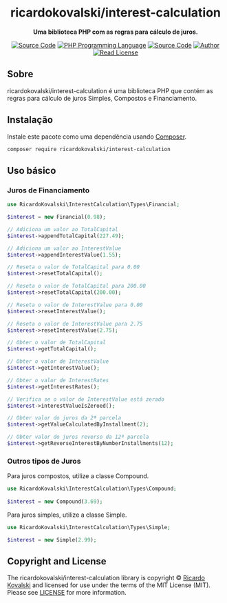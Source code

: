 <h1 align="center">ricardokovalski/interest-calculation</h1>

<p align="center">
    <strong>Uma biblioteca PHP com as regras para cálculo de juros.</strong>
</p>

<p align="center">
    <a href="https://github.com/ricardokovalski/interest-calculation"><img src="http://img.shields.io/badge/source-ricardokovalski/interest--calculation-blue.svg" alt="Source Code"></a>
    <a href="https://php.net"><img src="https://img.shields.io/badge/php-%3E=5.6-777bb3.svg" alt="PHP Programming Language"></a>
    <a href="https://github.com/ricardokovalski/interest-calculation/releases"><img src="https://img.shields.io/github/release/ricardokovalski/interest-calculation.svg" alt="Source Code"></a>
    <a href="https://github.com/ricardokovalski"><img src="http://img.shields.io/badge/author-@ricardokovalski-blue.svg" alt="Author"></a>
    <a href="https://github.com/ricardokovalski/interest-calculation/blob/main/LICENSE"><img src="https://img.shields.io/badge/license-MIT-brightgreen.svg" alt="Read License"></a>
</p>

## Sobre

ricardokovalski/interest-calculation é uma biblioteca PHP que contém as regras para cálculo de juros Simples, Compostos e Financiamento.
  
## Instalação

Instale este pacote como uma dependência usando [Composer](https://getcomposer.org).

```bash
composer require ricardokovalski/interest-calculation
```
  
## Uso básico

### Juros de Financiamento

```php
use RicardoKovalski\InterestCalculation\Types\Financial;

$interest = new Financial(0.98);

// Adiciona um valor ao TotalCapital
$interest->appendTotalCapital(227.49);

// Adiciona um valor ao InterestValue
$interest->appendInterestValue(1.55);

// Reseta o valor de TotalCapital para 0.00
$interest->resetTotalCapital();

// Reseta o valor de TotalCapital para 200.00
$interest->resetTotalCapital(200.00);

// Reseta o valor de InterestValue para 0.00
$interest->resetInterestValue();

// Reseta o valor de InterestValue para 2.75
$interest->resetInterestValue(2.75);

// Obter o valor de TotalCapital
$interest->getTotalCapital();

// Obter o valor de InterestValue
$interest->getInterestValue();

// Obter o valor de InterestRates
$interest->getInterestRates();

// Verifica se o valor de InterestValue está zerado
$interest->interestValueIsZeroed();

// Obter valor do juros da 2ª parcela
$interest->getValueCalculatedByInstallment(2);

// Obter valor do juros reverso da 12ª parcela
$interest->getReverseInterestByNumberInstallments(12);
```

### Outros tipos de Juros

Para juros compostos, utilize a classe Compound.

```php
use RicardoKovalski\InterestCalculation\Types\Compound;
  
$interest = new Compound(3.69);
```

Para juros simples, utilize a classe Simple.

```php
use RicardoKovalski\InterestCalculation\Types\Simple;

$interest = new Simple(2.99);
```

## Copyright and License

The ricardokovalski/interest-calculation library is copyright © [Ricardo Kovalski](https://github.com/ricardokovalski)
and licensed for use under the terms of the
MIT License (MIT). Please see [LICENSE](LICENSE) for more information.
